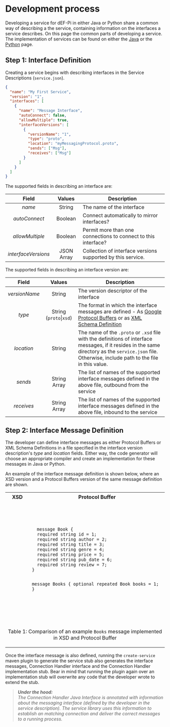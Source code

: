 # Development process

Developing a service for dEF-Pi in either Java or Python share a common way of describing a the service, containing information on the interfaces a service describes. On this page the common parts of developing a service. The implementation of services can be found on either the [Java](java-tutorial.md) or the [Python](python-tutorial.md) page.

## Step 1: Interface Definition

Creating a service begins with describing interfaces in the Service Descriptions (`service.json`).

```json
{
  "name": "My First Service",
  "version": "1",
  "interfaces": [
    {
      "name": "Message Interface",
      "autoConnect": false,
      "allowMultiple": true,
      "interfaceVersions": [
        {
          "versionName": "1",
          "type": "proto",
          "location": "myMessagingProtocol.proto",
          "sends": ["Msg"],
          "receives": ["Msg"]
        }
      ]
    }
  ]
}
```

The supported fields in describing an interface are:

| Field | Values | Description |
|:---:|:---:|---|
| _name_ | String | The name of the interface |
| _autoConnect_ | Boolean | Connect automatically to mirror interfaces? |
| _allowMultiple_ | Boolean | Permit more than one connections to connect to this interface? |
| _interfaceVersions_ | JSON Array | Collection of interface versions supported by this service. |

The supported fields in describing an interface version are:

| Field | Values | Description |
|:---:|:---:|---|
| _versionName_ | String | The version descriptor of the interface |
| _type_ | String (`proto`\|`xsd`) | The format in which the interface messages are defined - As [Google Protocol Buffers](https://developers.google.com/protocol-buffers/) or as [XML Schema Definition](https://www.w3schools.com/xml/schema_intro.asp)|
| _location_ | String | The name of the `.proto` or `.xsd` file with the definitions of interface messages, if it resides in the same directory as the `service.json` file. Otherwise, include path to the file in this value. |
| _sends_ | String Array| The list of names of the supported interface messages defined in the above file, outbound from the service |
| _receives_ | String Array| The list of names of the supported interface messages defined in the above file, inbound to the service |

## Step 2: Interface Message Definition
The developer can define interface messages as either Protocol Buffers or XML Schema Definitions in a file specified in the interface version description's *type* and *location* fields. Either way, the code generator will choose an appropriate compiler and create an implementation for these messages in Java or Python.

An example of the interface message definition is shown below, where an XSD version and a Protocol Buffers version of the same message definition are shown.
<table>
<tr>
  <th> XSD </th>
  <th> Protocol Buffer </th>
</tr>
<tr>
<td> 

<pre>
  <code><xsd:schema xmlns:xsd="http://www.w3.org/2001/XMLSchema"
            targetNamespace="urn:books"
            xmlns:bks="urn:books">

  <xsd:element name="books" type="bks:BooksForm"/>

  <xsd:complexType name="BooksForm">
    <xsd:sequence>
      <xsd:element name="book" 
                  type="bks:BookForm" 
                  minOccurs="0" 
                  maxOccurs="unbounded"/>
      </xsd:sequence>
  </xsd:complexType>

  <xsd:complexType name="BookForm">
    <xsd:sequence>
      <xsd:element name="author"   type="xsd:string"/>
      <xsd:element name="title"    type="xsd:string"/>
      <xsd:element name="genre"    type="xsd:string"/>
      <xsd:element name="price"    type="xsd:float" />
      <xsd:element name="pub_date" type="xsd:date" />
      <xsd:element name="review"   type="xsd:string"/>
    </xsd:sequence>
    <xsd:attribute name="id"   type="xsd:string"/>
  </xsd:complexType>
</xsd:schema></code>
</pre>
</td>
<td>
<pre>
  <code>message Book {
  required string id = 1;
  required string author = 2; 
  required string title = 3; 
  required string genre = 4; 
  required string price = 5; 
  required string pub_date = 6; 
  required string review = 7; 
}

message Books {
  optional repeated Book books = 1;
}</code>
</pre>

</td>
</tr>
<tr>
<td colspan="2">
<center>

Table 1: Comparison of an example `Books` message implemented in XSD and Protocol Buffer

</center>
</td>
</table>

Once the interface message is also defined, running the `create-service` maven plugin to generate the service stub also generates the interface messages, Connection Handler interface and the Connection Handler implementation stub. Bear in mind that running the plugin again over an implementation stub will overwrite any code that the developer wrote to extend the stub.

> _**Under the hood:**_ <br>
_The Connection Handler Java Interface is annotated with information about the messaging interface (defined by the developer in the service description). The service library uses this information to establish an matching connection and deliver the correct messages to a running process._


